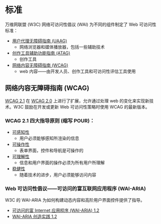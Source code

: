 # 标准


万维网联盟 (W3C) 网络可访问性倡议 (WAI) 为不同的组件制定了 Web 可访问性标准：

- [用户代理无障碍指南 (UAAG)](https://www.w3.org/WAI/standards-guidelines/uaag/)
  - 网络浏览器和媒体播放器，包括一些辅助技术
- [创作工具辅助功能指南 (ATAG)](https://www.w3.org/WAI/standards-guidelines/atag/)
  - 创作工具
- [网络内容无障碍指南 (WCAG)](https://www.w3.org/WAI/standards-guidelines/wcag/)
  - web 内容——由开发人员、创作工具和可访问性评估工具使用

## 网络内容无障碍指南 (WCAG)

[WCAG 2.1](https://www.w3.org/TR/WCAG21/) 在 [WCAG 2.0](https://www.w3.org/TR/WCAG20/) 上进行了扩展，允许通过处理 web 的变化来实现新技术。W3C 鼓励在开发或更新 Web 可访问性策略时使用 WCAG 的最新版本。

### WCAG 2.1 四大指导原则 (缩写 POUR)：

- [可感知性](https://www.w3.org/TR/WCAG21/#perceivable)
  - 用户必须能够感知所渲染的信息
- [可操作性](https://www.w3.org/TR/WCAG21/#operable)
  - 表单界面，控件和导航是可操作的
- [可理解性](https://www.w3.org/TR/WCAG21/#understandable)
  - 信息和用户界面的操作必须为所有用户所理解
- [稳健性](https://www.w3.org/TR/WCAG21/#robust)
  - 随着技术的进步，用户必须能够访问内容

### Web 可访问性倡议——可访问的富互联网应用程序 (WAI-ARIA)

W3C 的 WAI-ARIA 为如何构建动态内容和高阶用户界面控件提供了指导。

- [可访问的富 Internet 应用程序 (WAI-ARIA) 1.2](https://www.w3.org/TR/wai-aria-1.2/)
- [WAI-ARIA 创造实践 1.2](https://www.w3.org/TR/wai-aria-practices-1.2/)
